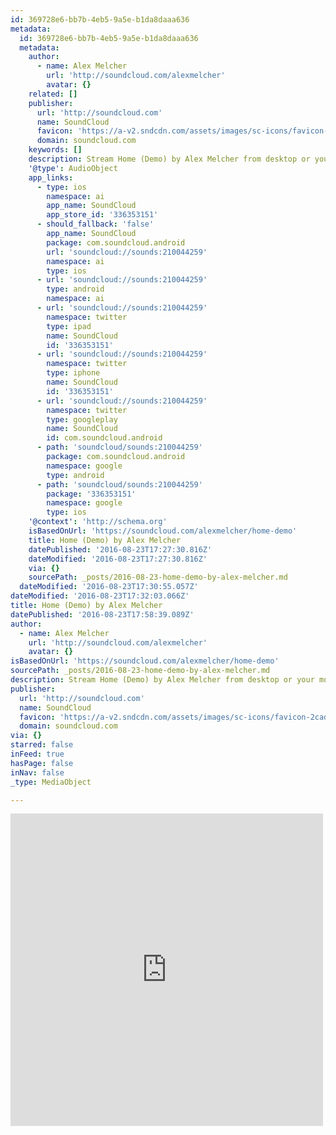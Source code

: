 ```yaml
---
id: 369728e6-bb7b-4eb5-9a5e-b1da8daaa636
metadata:
  id: 369728e6-bb7b-4eb5-9a5e-b1da8daaa636
  metadata:
    author:
      - name: Alex Melcher
        url: 'http://soundcloud.com/alexmelcher'
        avatar: {}
    related: []
    publisher:
      url: 'http://soundcloud.com'
      name: SoundCloud
      favicon: 'https://a-v2.sndcdn.com/assets/images/sc-icons/favicon-2cadd14b.ico'
      domain: soundcloud.com
    keywords: []
    description: Stream Home (Demo) by Alex Melcher from desktop or your mobile device
    '@type': AudioObject
    app_links:
      - type: ios
        namespace: ai
        app_name: SoundCloud
        app_store_id: '336353151'
      - should_fallback: 'false'
        app_name: SoundCloud
        package: com.soundcloud.android
        url: 'soundcloud://sounds:210044259'
        namespace: ai
        type: ios
      - url: 'soundcloud://sounds:210044259'
        type: android
        namespace: ai
      - url: 'soundcloud://sounds:210044259'
        namespace: twitter
        type: ipad
        name: SoundCloud
        id: '336353151'
      - url: 'soundcloud://sounds:210044259'
        namespace: twitter
        type: iphone
        name: SoundCloud
        id: '336353151'
      - url: 'soundcloud://sounds:210044259'
        namespace: twitter
        type: googleplay
        name: SoundCloud
        id: com.soundcloud.android
      - path: 'soundcloud/sounds:210044259'
        package: com.soundcloud.android
        namespace: google
        type: android
      - path: 'soundcloud/sounds:210044259'
        package: '336353151'
        namespace: google
        type: ios
    '@context': 'http://schema.org'
    isBasedOnUrl: 'https://soundcloud.com/alexmelcher/home-demo'
    title: Home (Demo) by Alex Melcher
    datePublished: '2016-08-23T17:27:30.816Z'
    dateModified: '2016-08-23T17:27:30.816Z'
    via: {}
    sourcePath: _posts/2016-08-23-home-demo-by-alex-melcher.md
  dateModified: '2016-08-23T17:30:55.057Z'
dateModified: '2016-08-23T17:32:03.066Z'
title: Home (Demo) by Alex Melcher
datePublished: '2016-08-23T17:58:39.089Z'
author:
  - name: Alex Melcher
    url: 'http://soundcloud.com/alexmelcher'
    avatar: {}
isBasedOnUrl: 'https://soundcloud.com/alexmelcher/home-demo'
sourcePath: _posts/2016-08-23-home-demo-by-alex-melcher.md
description: Stream Home (Demo) by Alex Melcher from desktop or your mobile device
publisher:
  url: 'http://soundcloud.com'
  name: SoundCloud
  favicon: 'https://a-v2.sndcdn.com/assets/images/sc-icons/favicon-2cadd14b.ico'
  domain: soundcloud.com
via: {}
starred: false
inFeed: true
hasPage: false
inNav: false
_type: MediaObject

---
```

<iframe src="https://cdn.embedly.com/widgets/media.html?src=https%3A%2F%2Fw.soundcloud.com%2Fplayer%2F%3Fvisual%3Dtrue%26url%3Dhttp%253A%252F%252Fapi.soundcloud.com%252Ftracks%252F210044259%26show_artwork%3Dtrue&amp;url=https%3A%2F%2Fsoundcloud.com%2Falexmelcher%2Fhome-demo&amp;image=http%3A%2F%2Fi1.sndcdn.com%2Fartworks-000120045768-unolpr-t500x500.jpg&amp;key=b7d04c9b404c499eba89ee7072e1c4f7&amp;type=text%2Fhtml&amp;schema=soundcloud" width="500" height="500" scrolling="no" frameborder="0" allowfullscreen="" style=""></iframe>